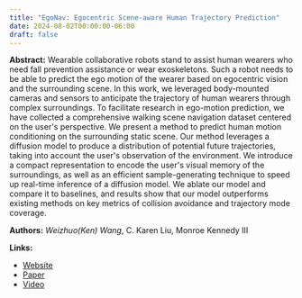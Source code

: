 ```yaml
---
title: "EgoNav: Egocentric Scene-aware Human Trajectory Prediction"
date: 2024-08-02T00:00:00-06:00
draft: false
---
```


**Abstract:**
Wearable collaborative robots stand to assist human wearers who need fall prevention assistance or wear exoskeletons. Such a robot needs to be able to predict the ego motion of the wearer based on egocentric vision and the surrounding scene. In this work, we leveraged body-mounted cameras and sensors to anticipate the trajectory of human wearers through complex surroundings. To facilitate research in ego-motion prediction, we have collected a comprehensive walking scene navigation dataset centered on the user's perspective. We present a method to predict human motion conditioning on the surrounding static scene. Our method leverages a diffusion model to produce a distribution of potential future trajectories, taking into account the user's observation of the environment. We introduce a compact representation to encode the user's visual memory of the surroundings, as well as an efficient sample-generating technique to speed up real-time inference of a diffusion model. We ablate our model and compare it to baselines, and results show that our model outperforms existing methods on key metrics of collision avoidance and trajectory mode coverage.

**Authors:** _Weizhuo(Ken) Wang_, C. Karen Liu, Monroe Kennedy III

**Links:**
- [Website](http://mmego.weizhuowang.com)
- [Paper](https://arxiv.org/pdf/2403.19026)
- [Video](https://www.youtube.com/watch?v=wtjqA_oGn0s)